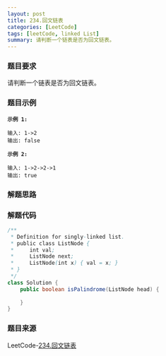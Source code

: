 ```yaml
---
layout: post
title: 234.回文链表
categories: [LeetCode]
tags: [leetCode, linked List]
summary: 请判断一个链表是否为回文链表。
---
```


### 题目要求
请判断一个链表是否为回文链表。

### 题目示例
**`示例 1:`**
```
输入: 1->2
输出: false
```

**`示例 2:`**
```
输入: 1->2->2->1
输出: true
```

### 解题思路


### 解题代码
```java
/**
 * Definition for singly-linked list.
 * public class ListNode {
 *     int val;
 *     ListNode next;
 *     ListNode(int x) { val = x; }
 * }
 */
class Solution {
    public boolean isPalindrome(ListNode head) {
        
    }
}
```

### 题目来源
LeetCode-[234.回文链表](https://leetcode-cn.com/problems/palindrome-linked-list/)
